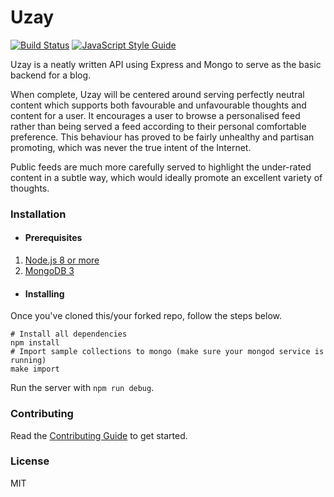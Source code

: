 # Uzay

[![Build Status](https://travis-ci.com/sakshamsaxena/uzay.svg?branch=master)](https://travis-ci.com/sakshamsaxena/uzay) [![JavaScript Style Guide](https://img.shields.io/badge/code_style-standard-brightgreen.svg)](https://standardjs.com)

Uzay is a neatly written API using Express and Mongo to serve as the basic backend for a blog.

When complete, Uzay will be centered around serving perfectly neutral content which supports both favourable and unfavourable thoughts and content for a user. It encourages a user to browse a personalised feed rather than being served a feed according to their personal comfortable preference. This behaviour has proved to be fairly unhealthy and partisan promoting, which was never the true intent of the Internet.

Public feeds are much more carefully served to highlight the under-rated content in a subtle way, which would ideally promote an excellent variety of thoughts.

### Installation

* #### Prerequisites

1. [Node.js 8 or more](https://nodejs.org/en/download/)
2. [MongoDB 3](https://docs.mongodb.com/manual/installation/)

* #### Installing

Once you've cloned this/your forked repo, follow the steps below.

```
# Install all dependencies
npm install
# Import sample collections to mongo (make sure your mongod service is running)
make import
```

Run the server with ```npm run debug```.

### Contributing

Read the [Contributing Guide](./CONTRIBUTING.md) to get started.

### License

MIT